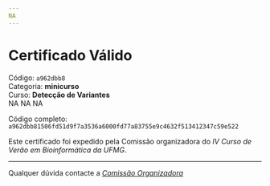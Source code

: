 ```yaml
---
NA
---
```


# Certificado Válido

Código: `a962dbb8`<br>
Categoria: **minicurso**<br>
Curso: **Detecção de Variantes**<br>
NA
NA
NA


Código completo: `a962dbb81506fd51d9f7a3536a6000fd77a83755e9c4632f513412347c59e522`


Este certificado foi expedido pela Comissão organizadora do *IV Curso de Verão em Bioinformática da UFMG*.

----

Qualquer dúvida contacte a [_Comissão Organizadora_](<mailto:cursobioinfoufmg@gmail.com$subject=[Certificados]>)

